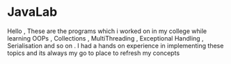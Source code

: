# JavaLab 
Hello , These are the programs which i worked on in my college while learning OOPs , Collections , MultiThreading , Exceptional Handling , Serialisation and so on . 
I had a hands on experience in implementing these topics and its always my go to place to refresh my concepts 
